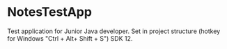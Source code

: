 # NotesTestApp

Test application for Junior Java developer.
Set in project structure (hotkey for Windows "Ctrl + Alt+ Shift + S") SDK 12.
